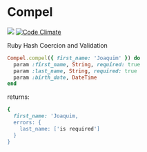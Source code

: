 Compel 
==========================
![](https://travis-ci.org/joaquimadraz/compel.svg)
[![Code Climate](https://codeclimate.com/github/joaquimadraz/compel/badges/gpa.svg)](https://codeclimate.com/github/joaquimadraz/compel)

Ruby Hash Coercion and Validation


```ruby
Compel.compel({ first_name: 'Joaquim' }) do
  param :first_name, String, required: true
  param :last_name, String, required: true
  param :birth_date, DateTime
end
```

returns:

```ruby
{
  first_name: 'Joaquim,
  errors: {
    last_name: ['is required']
  }
}
```
